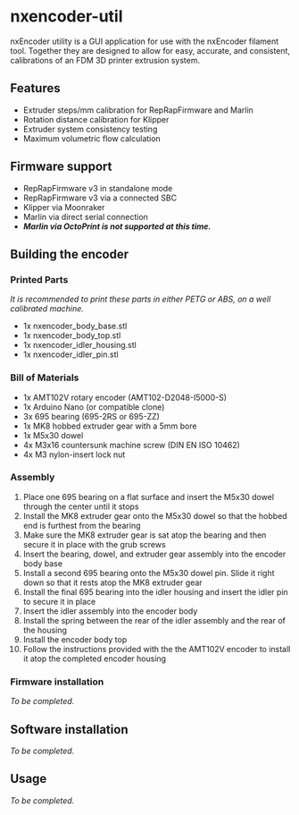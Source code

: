 # nxencoder-util

nxEncoder utility is a GUI application for use with the nxEncoder filament tool. Together they are designed to allow for easy, accurate, and consistent, calibrations of an FDM 3D printer extrusion system.

## Features
- Extruder steps/mm calibration for RepRapFirmware and Marlin
- Rotation distance calibration for Klipper
- Extruder system consistency testing
- Maximum volumetric flow calculation

## Firmware support
- RepRapFirmware v3 in standalone mode
- RepRapFirmware v3 via a connected SBC
- Klipper via Moonraker
- Marlin via direct serial connection
- **_Marlin via OctoPrint is not supported at this time._**

## Building the encoder
### Printed Parts
_It is recommended to print these parts in either PETG or ABS, on a well calibrated machine._
- 1x nxencoder_body_base.stl
- 1x nxencoder_body_top.stl
- 1x nxencoder_idler_housing.stl
- 1x nxencoder_idler_pin.stl

### Bill of Materials
- 1x AMT102V rotary encoder (AMT102-D2048-I5000-S)
- 1x Arduino Nano (or compatible clone)
- 3x 695 bearing (695-2RS or 695-ZZ)
- 1x MK8 hobbed extruder gear with a 5mm bore
- 1x M5x30 dowel
- 4x M3x16 countersunk machine screw (DIN EN ISO 10462)
- 4x M3 nylon-insert lock nut

### Assembly
1. Place one 695 bearing on a flat surface and insert the M5x30 dowel through the center until it stops
2. Install the MK8 extruder gear onto the M5x30 dowel so that the hobbed end is furthest from the bearing
3. Make sure the MK8 extruder gear is sat atop the bearing and then secure it in place with the grub screws
4. Insert the bearing, dowel, and extruder gear assembly into the encoder body base
5. Install a second 695 bearing onto the M5x30 dowel pin. Slide it right down so that it rests atop the MK8 extruder gear
6. Install the final 695 bearing into the idler housing and insert the idler pin to secure it in place
7. Insert the idler assembly into the encoder body
8. Install the spring between the rear of the idler assembly and the rear of the housing
9. Install the encoder body top
10. Follow the instructions provided with the the AMT102V encoder to install it atop the completed encoder housing

### Firmware installation
_To be completed._

## Software installation
_To be completed._

## Usage
_To be completed._
